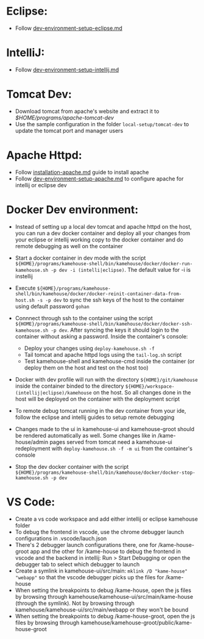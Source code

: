 # Eclipse:

- Follow [dev-environment-setup-eclipse.md](dev-environment-setup-eclipse.md) 

# IntelliJ:

- Follow [dev-environment-setup-intellij.md](dev-environment-setup-intellij.md) 

# Tomcat Dev:

* Download tomcat from apache's website and extract it to *$HOME/programs/apache-tomcat-dev*
* Use the sample configuration in the folder `local-setup/tomcat-dev` to update the tomcat port and manager users

# Apache Httpd:

- Follow [installation-apache.md](installation-apache.md) guide to install apache 
- Follow [dev-environment-setup-apache.md](dev-environment-setup-apache.md) to configure apache for intellij or eclipse dev

# Docker Dev environment:

- Instead of setting up a local dev tomcat and apache httpd on the host, you can run a dev docker container and deploy all your changes from your eclipse or intellij working copy to the docker container and do remote debugging as well on the container

- Start a docker container in dev mode with the script `${HOME}/programs/kamehouse-shell/bin/kamehouse/docker/docker-run-kamehouse.sh -p dev -i (intelli|eclipse)`. The default value for -i is instellij

- Execute `${HOME}/programs/kamehouse-shell/bin/kamehouse/docker/docker-reinit-container-data-from-host.sh -s -p dev` to sync the ssh keys of the host to the container using default password `gohan`

- Connnect through ssh to the container using the script `${HOME}/programs/kamehouse-shell/bin/kamehouse/docker/docker-ssh-kamehouse.sh -p dev`. After syncing the keys it should login to the container without asking a password. Inside the container's console:
  - Deploy your changes using `deploy-kamehouse.sh -f`
  - Tail tomcat and apache httpd logs using the `tail-log.sh` script
  - Test kamehouse-shell and kamehouse-cmd inside the container (or deploy them on the host and test on the host too)

- Docker with dev profile will run with the directory `${HOME}/git/kamehouse` inside the container binded to the directory `${HOME}/workspace-(intellij|eclipse)/kamehouse` on the host. So all changes done in the host will be deployed on the container with the deployment script

- To remote debug tomcat running in the dev container from your ide, follow the eclipse and intellij guides to setup remote debugging

- Changes made to the ui in kamehouse-ui and kamehouse-groot should be rendered automatically as well. Some changes like in /kame-house/admin pages served from tomcat need a kamehouse-ui redeployment with `deploy-kamehouse.sh -f -m ui` from the container's console

- Stop the dev docker container with the script `${HOME}/programs/kamehouse-shell/bin/kamehouse/docker/docker-stop-kamehouse.sh -p dev`

# VS Code:

* Create a vs code workspace and add either intellij or eclipse kamehouse folder
* To debug the frontend in vscode, use the chrome debugger launch configurations in .vscode/lauch.json
* There's 2 debugger launch configurations there, one for /kame-house-groot app and the other for /kame-house to debug the frontend in vscode and the backend in intellij: Run > Start Debugging or open the debugger tab to select which debugger to launch
* Create a symlink in kamehouse-ui/src/main: `mklink /D "kame-house" "webapp"` so that the vscode debugger picks up the files for /kame-house
* When setting the breakpoints to debug /kame-house, open the js files by browsing through kamehouse/kamehouse-ui/src/main/kame-house (through the symlink). Not by browsing through kamehouse/kamehouse-ui/src/main/webapp or they won't be bound
* When setting the breakpoints to debug /kame-house-groot, open the js files by browsing through kamehouse/kamehouse-groot/public/kame-house-groot
